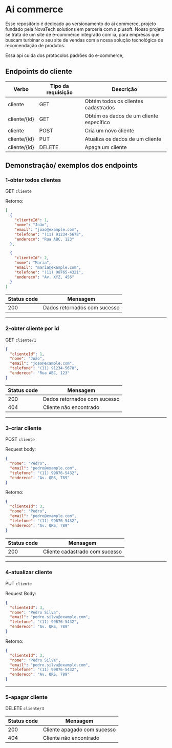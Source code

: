 # Ai commerce

Esse repositório é dedicado ao versionamento do ai commerce, projeto fundado pela NovaTech solutions em parceria com a plusoft. Nosso projeto se trata de um site de e-commerce integrado com ia, para empresas que buscam turbinar o seu site de vendas com a nossa solução tecnológica de recomendação de produtos.

Essa api cuida dos protocolos padrões do e-commerce, 

## Endpoints do cliente

Verbo|Tipo da requisição	|Descrição
|--|--|--|
cliente|	GET	|Obtém todos os clientes cadastrados
cliente/{id}|	GET|	Obtém os dados de um cliente específico
cliente	|POST|	Cria um novo cliente
cliente/{id}|	PUT	|Atualiza os dados de um cliente
cliente/{id}	|DELETE|	Apaga um cliente

## Demonstração/ exemplos dos endpoints

### 1-obter todos clientes

GET `cliente`

Retorno:
``` json
[
  {
    "clienteId": 1,
    "nome": "João",
    "email": "joao@example.com",
    "telefone": "(11) 91234-5678",
    "endereco": "Rua ABC, 123"
  },

  {
    "clienteId": 2,
    "nome": "Maria",
    "email": "maria@example.com",
    "telefone": "(11) 98765-4321",
    "endereco": "Av. XYZ, 456"
  }
]
```

Status code	|Mensagem
|--|--|
200	|Dados retornados com sucesso

---

### 2-obter cliente por id
GET `cliente/1`

```json
{
  "clienteId": 1,
  "nome": "João",
  "email": "joao@example.com",
  "telefone": "(11) 91234-5678",
  "endereco": "Rua ABC, 123"
}
```

Status code|	Mensagem
|--|--|
200|	Dados retornados com sucesso
404	|Cliente não encontrado
---
### 3-criar cliente
POST `cliente`

Request body:
```json
{
  "nome": "Pedro",
  "email": "pedro@example.com",
  "telefone": "(11) 99876-5432",
  "endereco": "Av. QRS, 789"
}
```

Retorno:
```json
{
  "clienteId": 3,
  "nome": "Pedro",
  "email": "pedro@example.com",
  "telefone": "(11) 99876-5432",
  "endereco": "Av. QRS, 789"
}
```
Status code	|Mensagem
|--|--|
200|	Cliente cadastrado com sucesso

---
### 4-atualizar cliente
PUT `cliente`

Request Body:
```json
{
  "clienteId": 3,
  "nome": "Pedro Silva",
  "email": "pedro.silva@example.com",
  "telefone": "(11) 99876-5432",
  "endereco": "Av. QRS, 789"
}
```

Retorno:
```json
{
  "clienteId": 3,
  "nome": "Pedro Silva",
  "email": "pedro.silva@example.com",
  "telefone": "(11) 99876-5432",
  "endereco": "Av. QRS, 789"
}
```

---
### 5-apagar cliente
DELETE `cliente/3`

Status code	|Mensagem
|--|--|
200	|Cliente apagado com sucesso
404	|Cliente não encontrado
